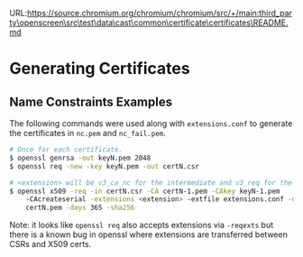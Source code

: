 URL:https://source.chromium.org/chromium/chromium/src/+/main:third_party\openscreen\src\test\data\cast\common\certificate\certificates\README.md
# Generating Certificates

## Name Constraints Examples

The following commands were used along with `extensions.conf` to generate the
certificates in `nc.pem` and `nc_fail.pem`.

``` bash
# Once for each certificate.
$ openssl genrsa -out keyN.pem 2048
$ openssl req -new -key keyN.pem -out certN.csr

# <extension> will be v3_ca_nc for the intermediate and v3_req for the device.
$ openssl x509 -req -in certN.csr -CA certN-1.pem -CAkey keyN-1.pem
    -CAcreateserial -extensions <extension> -extfile extensions.conf -out
    certN.pem -days 365 -sha256
```

Note: it looks like `openssl req` also accepts extensions via `-reqexts` but
there is a known bug in openssl where extensions are transferred between CSRs
and X509 certs.
